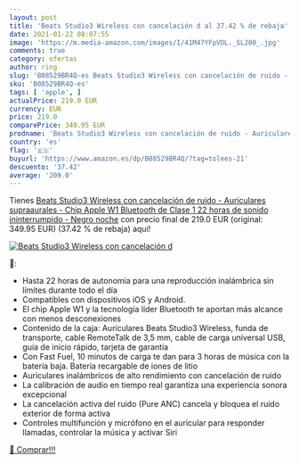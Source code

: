 ```yaml
---
layout: post
title: 'Beats Studio3 Wireless con cancelación d al 37.42 % de rebaja'
date: 2021-01-22 08:07:55
image: 'https://m.media-amazon.com/images/I/41M47YFpVDL._SL200_.jpg'
comments: true
category: ofertas
author: ring
slug: 'B08529BR4Q-es Beats Studio3 Wireless con cancelación de ruido -...'
sku: 'B08529BR4Q-es'
tags: [ 'apple', ]
actualPrice: 219.0 EUR
currency: EUR
price: 219.0
comparePrice: 349.95 EUR
prodname: 'Beats Studio3 Wireless con cancelación de ruido - Auriculares supraaurales - Chip Apple W1  Bluetooth de Clase 1  22 horas de sonido ininterrumpido - Negro noche'
country: 'es'
flag: '🇪🇸'
buyurl: 'https://www.amazon.es/dp/B08529BR4Q/?tag=tolees-21'
descuento: '37.42'
average: '209.0'
---
```


Tienes [Beats Studio3 Wireless con cancelación de ruido - Auriculares supraaurales - Chip Apple W1  Bluetooth de Clase 1  22 horas de sonido ininterrumpido - Negro noche](https://www.amazon.es/dp/B08529BR4Q/?tag=tolees-21) con precio final de  219.0 EUR (original: 349.95 EUR) (37.42 %  de rebaja) aqui!

[![Beats Studio3 Wireless con cancelación d](https://m.media-amazon.com/images/I/41M47YFpVDL._SL200_.jpg)](https://www.amazon.es/dp/B08529BR4Q/?tag=tolees-21)

🔎:

- Hasta 22 horas de autonomía para una reproducción inalámbrica sin límites durante todo el día
- Compatibles con dispositivos iOS y Android.
- El chip Apple W1 y la tecnología líder Bluetooth te aportan más alcance con menos desconexiones
- Contenido de la caja: Auriculares Beats Studio3 Wireless, funda de transporte, cable RemoteTalk de 3,5 mm, cable de carga universal USB, guía de inicio rápido, tarjeta de garantía
- Con Fast Fuel, 10 minutos de carga te dan para 3 horas de música con la batería baja. Batería recargable de iones de litio
- Auriculares inalámbricos de alto rendimiento con cancelación de ruido
- La calibración de audio en tiempo real garantiza una experiencia sonora excepcional
- La cancelación activa del ruido (Pure ANC) cancela y bloquea el ruido exterior de forma activa
- Controles multifunción y micrófono en el auricular para responder llamadas, controlar la música y activar Siri

[🛒 Comprar!!!](https://www.amazon.es/dp/B08529BR4Q/?tag=tolees-21)
